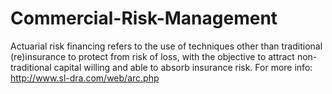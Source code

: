 # Commercial-Risk-Management
Actuarial risk financing refers to the use of techniques other than traditional (re)insurance to protect from risk of loss, with the objective to attract non-traditional capital willing and able to absorb insurance risk.  For more info: http://www.sl-dra.com/web/arc.php

